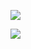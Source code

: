 

![](http://ww3.sinaimg.cn/large/697e0967jw1ew4b6sp4zyj20qo0k0gmh.jpg)


![](https://coding.net/u/hoteam/p/Cache/git/raw/master/2017/6/1/ServerSideApplication.png)